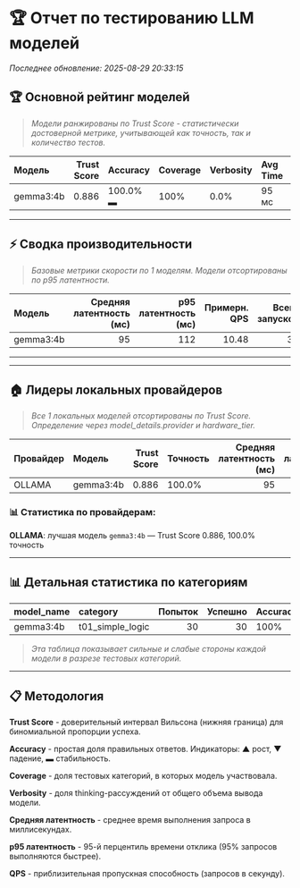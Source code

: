 # 🏆 Отчет по тестированию LLM моделей

*Последнее обновление: 2025-08-29 20:33:15*

## 🏆 Основной рейтинг моделей

> _Модели ранжированы по Trust Score - статистически достоверной метрике, учитывающей как точность, так и количество тестов._

| Модель    |   Trust Score | Accuracy   | Coverage   | Verbosity   | Avg Time   |   Runs |
|:----------|--------------:|:-----------|:-----------|:------------|:-----------|-------:|
| gemma3:4b |         0.886 | 100.0% ▬   | 100%       | 0.0%        | 95 мс      |     30 |

---
## ⚡ Сводка производительности

> _Базовые метрики скорости по 1 моделям. Модели отсортированы по p95 латентности._

| Модель    |   Средняя латентность (мс) |   p95 латентность (мс) |   Примерн. QPS |   Всего запусков |
|:----------|---------------------------:|-----------------------:|---------------:|-----------------:|
| gemma3:4b |                         95 |                    112 |          10.48 |               30 |

---

---
## 🏠 Лидеры локальных провайдеров

> _Все 1 локальных моделей отсортированы по Trust Score. Определение через model_details.provider и hardware_tier._

| Провайдер   | Модель    |   Trust Score | Точность   |   Средняя латентность (мс) |   p95 латентность (мс) |   QPS |   Запусков |
|:------------|:----------|--------------:|:-----------|---------------------------:|-----------------------:|------:|-----------:|
| OLLAMA      | gemma3:4b |         0.886 | 100.0%     |                         95 |                    112 | 10.48 |         30 |

### 📊 Статистика по провайдерам:

**OLLAMA**: лучшая модель `gemma3:4b` — Trust Score 0.886, 100.0% точность


---
## 📊 Детальная статистика по категориям

| model_name   | category         |   Попыток |   Успешно | Accuracy   |
|:-------------|:-----------------|----------:|----------:|:-----------|
| gemma3:4b    | t01_simple_logic |        30 |        30 | 100%       |

> _Эта таблица показывает сильные и слабые стороны каждой модели в разрезе тестовых категорий._

---

## 📋 Методология

**Trust Score** - доверительный интервал Вильсона (нижняя граница) для биномиальной пропорции успеха.

**Accuracy** - простая доля правильных ответов. Индикаторы: ▲ рост, ▼ падение, ▬ стабильность.

**Coverage** - доля тестовых категорий, в которых модель участвовала.

**Verbosity** - доля thinking-рассуждений от общего объема вывода модели.

**Средняя латентность** - среднее время выполнения запроса в миллисекундах.

**p95 латентность** - 95-й перцентиль времени отклика (95% запросов выполняются быстрее).

**QPS** - приблизительная пропускная способность (запросов в секунду).

